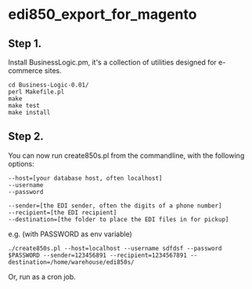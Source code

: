 # edi850_export_for_magento

## Step 1.
Install BusinessLogic.pm, it's a collection of utilities designed for e-commerce sites.

```
cd Business-Logic-0.01/
perl Makefile.pl
make
make test
make install
```
   
## Step 2.
You can now run create850s.pl from the commandline, with the following options:

```
--host=[your database host, often localhost]
--username
--password
   
--sender=[the EDI sender, often the digits of a phone number]
--recipient=[the EDI recipient]
--destination=[the folder to place the EDI files in for pickup]
```

e.g. (with PASSWORD as env variable)

```
./create850s.pl --host=localhost --username sdfdsf --password $PASSWORD --sender=123456891 --recipient=1234567891 --destination=/home/warehouse/edi850s/
```

Or, run as a cron job.